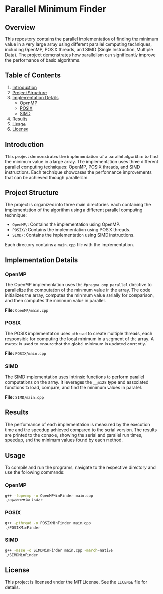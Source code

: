 # Parallel Minimum Finder

## Overview

This repository contains the parallel implementation of finding the minimum value in a very large array using different parallel computing techniques, including OpenMP, POSIX threads, and SIMD (Single Instruction, Multiple Data). The project demonstrates how parallelism can significantly improve the performance of basic algorithms.

## Table of Contents

1. [Introduction](#introduction)
2. [Project Structure](#project-structure)
3. [Implementation Details](#implementation-details)
   - [OpenMP](#openmp)
   - [POSIX](#posix)
   - [SIMD](#simd)
4. [Results](#results)
5. [Usage](#usage)
6. [License](#license)

## Introduction

This project demonstrates the implementation of a parallel algorithm to find the minimum value in a large array. The implementation uses three different parallel computing techniques: OpenMP, POSIX threads, and SIMD instructions. Each technique showcases the performance improvements that can be achieved through parallelism.

## Project Structure

The project is organized into three main directories, each containing the implementation of the algorithm using a different parallel computing technique:

- `OpenMP/`: Contains the implementation using OpenMP.
- `POSIX/`: Contains the implementation using POSIX threads.
- `SIMD/`: Contains the implementation using SIMD instructions.

Each directory contains a `main.cpp` file with the implementation.

## Implementation Details

### OpenMP

The OpenMP implementation uses the `#pragma omp parallel` directive to parallelize the computation of the minimum value in the array. The code initializes the array, computes the minimum value serially for comparison, and then computes the minimum value in parallel.

**File:** `OpenMP/main.cpp`

### POSIX

The POSIX implementation uses `pthread` to create multiple threads, each responsible for computing the local minimum in a segment of the array. A mutex is used to ensure that the global minimum is updated correctly.

**File:** `POSIX/main.cpp`

### SIMD

The SIMD implementation uses intrinsic functions to perform parallel computations on the array. It leverages the `__m128` type and associated functions to load, compare, and find the minimum values in parallel.

**File:** `SIMD/main.cpp`

## Results

The performance of each implementation is measured by the execution time and the speedup achieved compared to the serial version. The results are printed to the console, showing the serial and parallel run times, speedup, and the minimum values found by each method.

## Usage

To compile and run the programs, navigate to the respective directory and use the following commands:

### OpenMP

```sh
g++ -fopenmp -o OpenMPMinFinder main.cpp
./OpenMPMinFinder
```

### POSIX 

```sh
g++ -pthread -o POSIXMinFinder main.cpp
./POSIXMinFinder
```

### SIMD 

```sh
g++ -msse -o SIMDMinFinder main.cpp -march=native
./SIMDMinFinder
```

## License

This project is licensed under the MIT License. See the `LICENSE` file for details.
